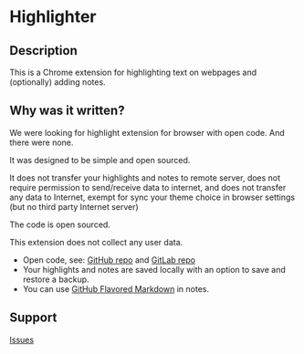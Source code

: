 
# Highlighter 

## Description 

This is a Chrome extension for highlighting text on webpages and (optionally) adding notes. 

## Why was it written?

We were looking for highlight extension for browser with open code. And there were none. 

It was designed to be simple and open sourced.

It does not transfer your highlights and notes to remote server, does not require permission to send/receive data to internet, and does not transfer any data to Internet, exempt for sync your theme choice in browser settings (but no third party Internet server)

The code is open sourced. 

This extension does not collect any user data. 

* Open code, see: [GitHub repo](https://github.com/highlighter-pro/highlighter) and [GitLab repo](https://gitlab.com/highlighter-pro/highlighter) 
* Your highlights and notes are saved locally with an option to save and restore a backup.
* You can use [GitHub Flavored Markdown](https://docs.github.com/en/get-started/writing-on-github/getting-started-with-writing-and-formatting-on-github/basic-writing-and-formatting-syntax) in notes. 

## Support

[Issues](https://github.com/highlighter-pro/highlighter/issues) 